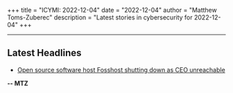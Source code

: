 +++
title = "ICYMI: 2022-12-04"
date = "2022-12-04"
author = "Matthew Toms-Zuberec"
description = "Latest stories in cybersecurity for 2022-12-04"
+++

---------------------------------------------------------------------------
## Latest Headlines
- [Open source software host Fosshost shutting down as CEO unreachable](https://www.bleepingcomputer.com/news/technology/open-source-software-host-fosshost-shutting-down-as-ceo-unreachable/)

**-- MTZ**